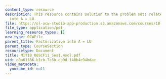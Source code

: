 ```yaml
---
content_type: resource
description: This resource contains solution to the problem sets related to factorization
  into A = LU.
file: https://ol-ocw-studio-app-production.s3.amazonaws.com/courses/18-06sc-linear-algebra-fall-2011/c0a61f86b1cb7c8bcb9d140b4e94bdae_MIT18_06SCF11_Ses1.4sol.pdf
file_type: application/pdf
learning_resource_types: []
ocw_type: OCWFile
parent_title: Factorization into A = LU
parent_type: CourseSection
resourcetype: Document
title: MIT18_06SCF11_Ses1.4sol.pdf
uid: c0a61f86-b1cb-7c8b-cb9d-140b4e94bdae
video_metadata:
  youtube_id: null
---
```

